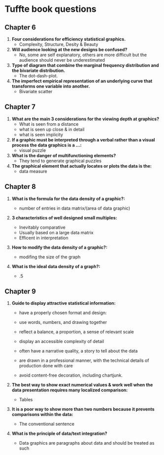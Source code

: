 # Tuffte book questions
## Chapter 6
1. **Four considerations for  efficiency statistical graphics.**
     - Complexity, Structure, Desity & Beauty
2. **Will audience looking at the new designs be confused?**
     - No, some are self explanatory, others are more difficult but the audience should never be underestimated
3. **Type of diagram that combine the marginal frequency distribution and the bivariate distribution.** 
     - The dot-dash-plot.
4. **The imperfect empirical representation of an underlying curve that transforms one variable into another.** 
     - Bivariate scatter
## Chapter 7
1. **What are the main 3 considerations for the viewing depth at graphics?**
     - What is seen from a distance
     - what is seen up close & in detail
     - what is seen implicity
2. **If a graphic must be interpreted through a verbal rather than a visual process the data graphics is a ...:** 
     - visual puzzle
3. **What is the danger of  multifunctioning elements?**
   - They tend to generate graphical puzzles
4. **The graphical element that actually locates or plots the data is the:**
     - data measure
## Chapter 8
1. **What is the formula for the data density of a graphic?:** 
     - number of entries in data matrix/(area of data graphic)
2. **3 characteristics of well designed small multiples:**
     - Inevitably comparative
     - Usually based on a large data matrix
     - Efficent in interpretation
3. **How to modify the data density of a graphic?:** 
     - modifing the size of the graph

4. **What is the ideal data density of a graph?:** 
     - .5 
## Chapter 9
1. **Guide to display attractive statistical information:**
     - have a properly chosen format and design:

     - use words, numbers, and drawing together

     - reflect a balance, a proportion, a sense of relevant scale

     - display an accessible complexity of detail

     - often have a narrative quality, a story to tell about the data

     - are drawn in a professional manner, with the technical details of production done with care

     - avoid content-free decoration, including chartjunk.

2. **The best way to show exact numerical values & work well when the data presentation requires many localized comparison:** 
     - Tables
3. **It is a poor way to show more than two numbers because it prevents comparisons within the data:** 
     - The conventional sentence
4. **What is the principle of data/text integration?** 
     - Data graphics are paragraphs about data and should be treated as such

